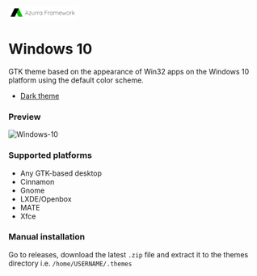 [![built-with-azurra-framework](https://github.com/B00merang-Project/B00merang-Project.github.io/blob/master/resources/badges/azurra/badge_smaller.png)](https://github.com/B00merang-Project/Azurra_framework)

# Windows 10
GTK theme based on the appearance of Win32 apps on the Windows 10 platform using the default color scheme.
* [Dark theme](https://github.com/B00merang-Project/Windows-10-Dark)

### Preview
![Windows-10](https://web.archive.org/web/20220403011731im_/https://b00merang.weebly.com/uploads/1/6/8/1/16813022/windows-10-light-1_3_orig.png)

### Supported platforms
- Any GTK-based desktop
- Cinnamon
- Gnome
- LXDE/Openbox
- MATE
- Xfce

### Manual installation
Go to releases, download the latest `.zip` file and extract it to the themes directory i.e. `/home/USERNAME/.themes`
